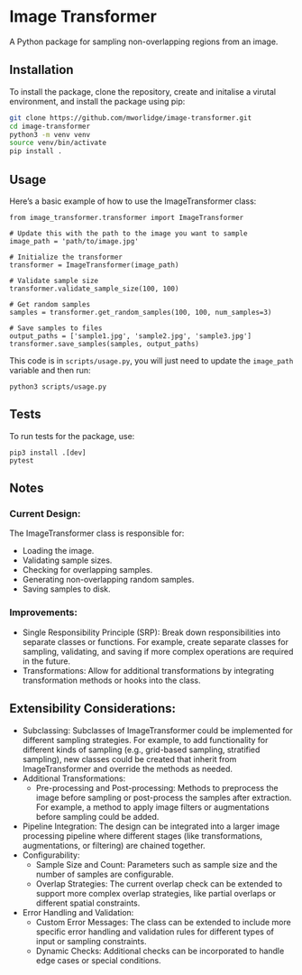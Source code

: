 # Image Transformer

A Python package for sampling non-overlapping regions from an image.

## Installation

To install the package, clone the repository, create and initalise a virutal environment, and install the package using pip:

```bash
git clone https://github.com/mworlidge/image-transformer.git
cd image-transformer
python3 -m venv venv
source venv/bin/activate
pip install .
```

## Usage
Here’s a basic example of how to use the ImageTransformer class:
```
from image_transformer.transformer import ImageTransformer

# Update this with the path to the image you want to sample
image_path = 'path/to/image.jpg'

# Initialize the transformer
transformer = ImageTransformer(image_path)

# Validate sample size
transformer.validate_sample_size(100, 100)

# Get random samples
samples = transformer.get_random_samples(100, 100, num_samples=3)

# Save samples to files
output_paths = ['sample1.jpg', 'sample2.jpg', 'sample3.jpg']
transformer.save_samples(samples, output_paths)
```

This code is in `scripts/usage.py`, you will just need to update the `image_path` variable and then run:
```
python3 scripts/usage.py
```

## Tests
To run tests for the package, use:
```
pip3 install .[dev]
pytest
```

## Notes

### Current Design:
The ImageTransformer class is responsible for:
- Loading the image.
- Validating sample sizes.
- Checking for overlapping samples.
- Generating non-overlapping random samples.
- Saving samples to disk.

### Improvements:
- Single Responsibility Principle (SRP): Break down responsibilities into separate classes or functions. For example, create separate classes for sampling, validating, and saving if more complex operations are required in the future.
- Transformations: Allow for additional transformations by integrating transformation methods or hooks into the class.

## Extensibility Considerations:
- Subclassing: Subclasses of ImageTransformer could be implemented for different sampling strategies. For example, to add functionality for different kinds of sampling (e.g., grid-based sampling, stratified sampling), new classes could be created that inherit from ImageTransformer and override the methods as needed.
- Additional Transformations:
    - Pre-processing and Post-processing: Methods to preprocess the image before sampling or post-process the samples after extraction. For example, a method to apply image filters or augmentations before sampling could be added.
- Pipeline Integration: The design can be integrated into a larger image processing pipeline where different stages (like transformations, augmentations, or filtering) are chained together.
- Configurability: 
    - Sample Size and Count: Parameters such as sample size and the number of samples are configurable.
    - Overlap Strategies: The current overlap check can be extended to support more complex overlap strategies, like partial overlaps or different spatial constraints.
- Error Handling and Validation:
    - Custom Error Messages: The class can be extended to include more specific error handling and validation rules for different types of input or sampling constraints.
    - Dynamic Checks: Additional checks can be incorporated to handle edge cases or special conditions.
